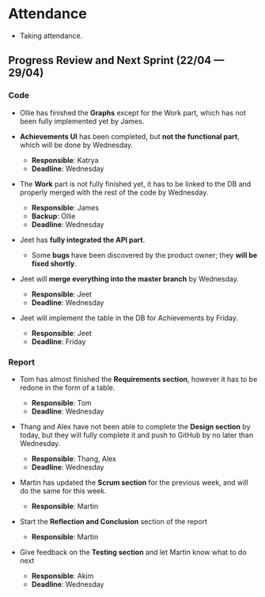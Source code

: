# Attendance
- Taking attendance.

## Progress Review and Next Sprint (22/04 — 29/04)
### Code
- Ollie has finished the **Graphs** except for the Work part, which has not been fully implemented yet by James.

- **Achievements UI** has been completed, but **not the functional part**, which will be done by Wednesday.
    - **Responsible**: Katrya
    - **Deadline**: Wednesday

- The **Work** part is not fully finished yet, it has to be linked to the DB and properly merged with the rest of the code by Wednesday.
    - **Responsible**: James
    - **Backup**: Ollie 
    - **Deadline**: Wednesday

- Jeet has **fully integrated the API part**.
    - Some **bugs** have been discovered by the product owner; they **will be fixed shortly**.

- Jeet will **merge everything into the master branch** by Wednesday.
    - **Responsible**: Jeet
    - **Deadline**: Wednesday

- Jeet will implement the table in the DB for Achievements by Friday.
    - **Responsible**: Jeet
    - **Deadline**: Friday

### Report
- Tom has almost finished the **Requirements section**, however it has to be redone in the form of a table.
    - **Responsible**: Tom
    - **Deadline**: Wednesday

- Thang and Alex have not been able to complete the **Design section** by today, but they will fully complete it and push to GitHub by no later than Wednesday.
    - **Responsible**: Thang, Alex
    - **Deadline**: Wednesday

- Martin has updated the **Scrum section** for the previous week, and will do the same for this week.
    - **Responsible**: Martin

- Start the **Reflection and Conclusion** section of the report
    - **Responsible**: Martin

- Give feedback on the **Testing section** and let Martin know what to do next
    - **Responsible**: Akim
    - **Deadline**: Wednesday
